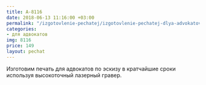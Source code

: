 ```yaml
---
title: А-8116
date: 2018-06-13 11:16:00 +03:00
permalink: "/izgotovlenie-pechatej/izgotovlenie-pechatej-dlya-advokatov/eskiz-a8116/"
categories:
- для адвокатов
img: 8116
price: 149
layout: pechat
---
```


Изготовим печать для адвокатов по эскизу в кратчайшие сроки используя высокоточный лазерный гравер.
